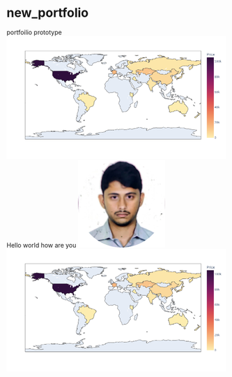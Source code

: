 # new_portfolio
portfoilio prototype
![image3](/images/newplot.png)
Hello world how are you
![image1](/images/filename.jpg)
![image2](/images/newplot.png)

